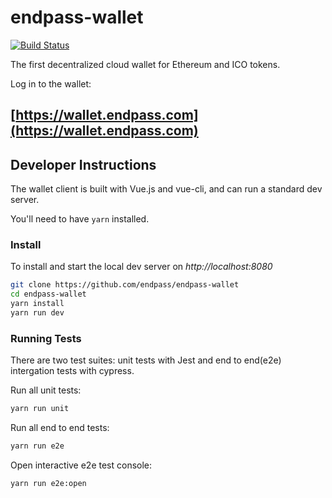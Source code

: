 # endpass-wallet

[![Build Status](https://travis-ci.org/endpass/endpass-wallet.svg?branch=master)](https://travis-ci.org/endpass/endpass-wallet)

The first decentralized cloud wallet for Ethereum and ICO tokens.

Log in to the wallet:

## [https://wallet.endpass.com](https://wallet.endpass.com)

## Developer Instructions

The wallet client is built with Vue.js and vue-cli, and can run a standard dev server.

You'll need to have `yarn` installed.

### Install

To install and start the local dev server on *http://localhost:8080*

```sh
git clone https://github.com/endpass/endpass-wallet
cd endpass-wallet
yarn install
yarn run dev
```

### Running Tests

There are two test suites: unit tests with Jest and end to end(e2e) intergation tests with cypress.

Run all unit tests:
```sh
yarn run unit
```

Run all end to end tests:
```sh
yarn run e2e
```

Open interactive e2e test console:
```sh
yarn run e2e:open
```
